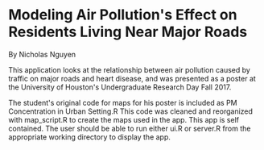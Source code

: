 # Modeling Air Pollution's Effect on Residents Living Near Major Roads

By Nicholas Nguyen

This application looks at the relationship between air pollution caused by traffic on major roads and heart disease, and was presented as a poster at the University of Houston's Undergraduate Research Day Fall 2017.

The student's original code for maps for his poster is included as PM Concentration in Urban Setting.R This code was cleaned and reorganized with map_script.R to create the maps used in the app. This app is self contained. The user should be able to run either ui.R or server.R from the appropriate working directory to display the app.
